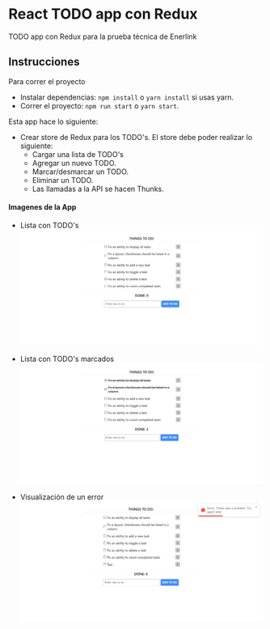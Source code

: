 # React TODO app con Redux

TODO app con Redux para la prueba técnica de Enerlink
## Instrucciones

Para correr el proyecto

- Instalar dependencias: `npm install` o `yarn install` si usas yarn.
- Correr el proyecto: `npm run start` o `yarn start`.

Esta app hace lo siguiente:

- Crear store de Redux para los TODO's. El store debe poder realizar lo siguiente:
  - Cargar una lista de TODO's
  - Agregar un nuevo TODO.
  - Marcar/desmarcar un TODO.
  - Eliminar un TODO.
  - Las llamadas a la API se hacen Thunks.



#### Imagenes de la App 

- Lista con TODO's
  ![TodoList-full](https://github.com/vicentperezv/Todo-react-app/blob/main/assets/list.png)

- Lista con TODO's marcados
  ![TodoListItem-checked](https://github.com/vicentperezv/Todo-react-app/blob/main/assets/List%20check.png)
  
- Visualización de un error
  ![TodoError](https://github.com/vicentperezv/Todo-react-app/blob/main/assets/error.png)


